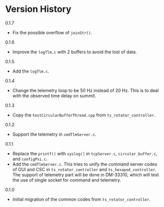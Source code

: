 # Version History

0.1.7

- Fix the possible overflow of `joinStr()`.

0.1.6

- Improve the `logTlm.c` with 2 buffers to avoid the lost of data.

0.1.5

- Add the `logTlm.c`.

0.1.4

- Change the telemetry loop to be 50 Hz instead of 20 Hz.
This is to deal with the observed time delay on summit.

0.1.3

- Copy the `testCircularBufferThread.cpp` from `ts_rotator_controller`.

0.1.2

- Support the telemetry in `cmdTlmServer.c`.

0.1.1

- Replace the `printf()` with `syslog()` in `tcpServer.c`, `circular_buffer.c`, and `configPxi.c`.
- Add the `cmdTlmServer.c`.
This tries to unify the command server codes of GUI and CSC in `ts_rotator_controller` and `ts_hexapod_controller`.
The support of telemetry part will be done in DM-33310, which will test the use of single socket for command and telemetry.

0.1.0

- Initial migration of the common codes from `ts_rotator_controller`.
